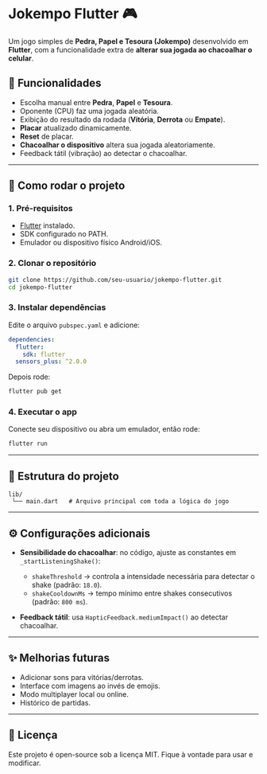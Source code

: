 # Jokempo Flutter 🎮

Um jogo simples de **Pedra, Papel e Tesoura (Jokempo)** desenvolvido em **Flutter**, com a funcionalidade extra de **alterar sua jogada ao chacoalhar o celular**.

## 📱 Funcionalidades

- Escolha manual entre **Pedra**, **Papel** e **Tesoura**.
- Oponente (CPU) faz uma jogada aleatória.
- Exibição do resultado da rodada (**Vitória**, **Derrota** ou **Empate**).
- **Placar** atualizado dinamicamente.
- **Reset** de placar.
- **Chacoalhar o dispositivo** altera sua jogada aleatoriamente.
- Feedback tátil (vibração) ao detectar o chacoalhar.

---

## 🚀 Como rodar o projeto

### 1. Pré-requisitos
- [Flutter](https://docs.flutter.dev/get-started/install) instalado.
- SDK configurado no PATH.
- Emulador ou dispositivo físico Android/iOS.

### 2. Clonar o repositório
```bash
git clone https://github.com/seu-usuario/jokempo-flutter.git
cd jokempo-flutter
```

### 3. Instalar dependências
Edite o arquivo `pubspec.yaml` e adicione:

```yaml
dependencies:
  flutter:
    sdk: flutter
  sensors_plus: ^2.0.0
```

Depois rode:
```bash
flutter pub get
```

### 4. Executar o app
Conecte seu dispositivo ou abra um emulador, então rode:
```bash
flutter run
```

---

## 📂 Estrutura do projeto
```
lib/
 └── main.dart   # Arquivo principal com toda a lógica do jogo
```

---

## ⚙️ Configurações adicionais
- **Sensibilidade do chacoalhar**: no código, ajuste as constantes em `_startListeningShake()`:
  - `shakeThreshold` → controla a intensidade necessária para detectar o shake (padrão: `18.0`).
  - `shakeCooldownMs` → tempo mínimo entre shakes consecutivos (padrão: `800 ms`).

- **Feedback tátil**: usa `HapticFeedback.mediumImpact()` ao detectar chacoalhar.

---

## ✨ Melhorias futuras
- Adicionar sons para vitórias/derrotas.
- Interface com imagens ao invés de emojis.
- Modo multiplayer local ou online.
- Histórico de partidas.

---

## 📝 Licença
Este projeto é open-source sob a licença MIT. Fique à vontade para usar e modificar.

